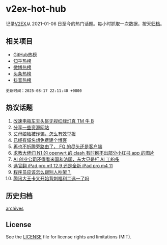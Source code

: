 # v2ex-hot-hub

 记录[V2EX](https://www.v2ex.com/)从 2021-01-06 日至今的热门话题。每小时抓取一次数据，按天[归档](archives)。
 
 ## 相关项目

- [GitHub热榜](https://github.com/lonnyzhang423/github-hot-hub)
- [知乎热榜](https://github.com/lonnyzhang423/zhihu-hot-hub)
- [微博热榜](https://github.com/lonnyzhang423/weibo-hot-hub)
- [头条热榜](https://github.com/lonnyzhang423/toutiao-hot-hub)
- [抖音热榜](https://github.com/lonnyzhang423/douyin-hot-hub)


 `更新时间：2025-08-17 22:11:40 +0800`

## 热议话题

1. [改速电瓶车无头盔无视红绿灯真 TM 牛 B](https://www.v2ex.com/t/1152944)
1. [分享一些资源网站](https://www.v2ex.com/t/1152949)
1. [丈母娘险被诈骗，怎么有效举报](https://www.v2ex.com/t/1152978)
1. [已经有域名想免费建个博客](https://www.v2ex.com/t/1152920)
1. [再也不折腾旁路由了， FQ 的尽头还是客户端](https://www.v2ex.com/t/1152993)
1. [求教大佬们 N1 的 openwrt 的 clash 有时刷不出部分小红书 app 的图片](https://www.v2ex.com/t/1152905)
1. [AI 创业公司还得看米国和法国，东大只是打 AI 工的多](https://www.v2ex.com/t/1152951)
1. [选官翻 iPad pro m1 12.9 还是全新 iPad pro m4 11](https://www.v2ex.com/t/1152919)
1. [程序员应该怎么跟别人吵架？](https://www.v2ex.com/t/1152915)
1. [腾讯大王卡又开始背刺福利二选一了吗](https://www.v2ex.com/t/1152928)

## 历史归档

[archives](archives)

## License

See the [LICENSE](LICENSE) file for license rights and limitations (MIT).
